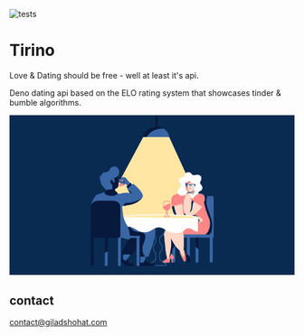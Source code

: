![tests](https://github.com/gshohat/tirino/actions/workflows/tests.yml/badge.svg)

# Tirino

Love & Dating should be free - well at least it's api.

Deno dating api based on the ELO rating system that showcases tinder & bumble
algorithms.

![app](https://raw.githubusercontent.com/gshohat/tirino/master/assets/dating.gif)

## contact

contact@giladshohat.com

